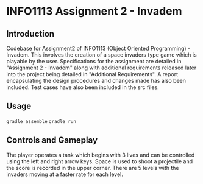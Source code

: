 # INFO1113 Assignment 2 - Invadem
## Introduction

Codebase for Assignment2 of INFO1113 (Object Oriented Programming) - Invadem. This involves the creation of a space invaders type game which is playable by the user. Specifications for the assignment are detailed in "Assignment 2 - Invadem" along with additional requirements released later into the project being detailed in "Additional Requirements". A report encapsulating the design procedures and changes made has also been included. Test cases have also been included in the src files.

## Usage

`gradle assemble`
`gradle run`

## Controls and Gameplay

The player operates a tank which begins with 3 lives and can be controlled using the left and right arrow keys. Space is used to shoot a projectile and the score is recorded in the upper corner. There are 5 levels with the invaders moving at a faster rate for each level. 
